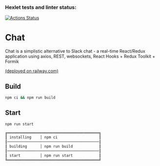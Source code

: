 ### Hexlet tests and linter status:
[![Actions Status](https://github.com/mariesukhova/frontend-project-12/workflows/hexlet-check/badge.svg)](https://github.com/mariesukhova/frontend-project-12/actions)

# Chat

Chat is a simplistic alternative to Slack chat - a real-time React/Redux application using axios, REST, websockets, React Hooks + Redux Toolkit + Formik

[(deployed on railway.com)](https://frontend-project-12-production-a68b.up.railway.app/) 

## Build

```sh
npm ci && npm run build
```

## Start

```sh
npm run start

╔══════════════════════════════════════════╗
║ installing    │ npm ci                   ║
║──────────────────────────────────────────║
║ building      │ npm run build            ║
║──────────────────────────────────────────║
║ start         │ npm run start            ║
╚══════════════════════════════════════════╝
```